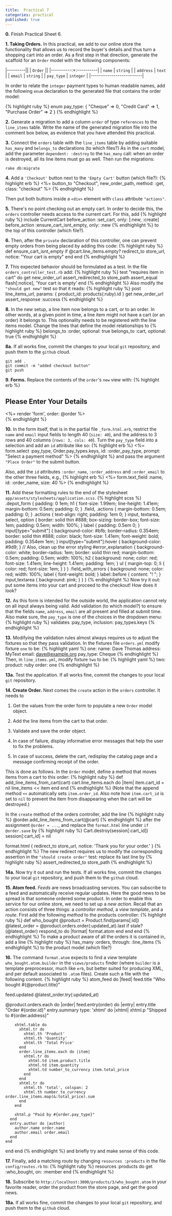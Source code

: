 ```yaml
---
title:  Practical 7
categories: practical
published: true
---
```


**0.**
Finish Practical Sheet 6.

**1. Taking Orders.**
In this practical, we add to our online store the functionality
that allows us to record the buyer's details and thus turn a
shopping cart into an order.  As a first step in that direction,
generate the scaffold for an `Order` model with the following components:

|---------||
| `Order` ||
|----------:+:----------|
|     `name` | `string` |
|  `address` | `text`   |
|    `email` | `string` |
| `pay_type` | `integer` |
|-------------------------|

In order to relate the `integer` payment types to human readable
names, add the following `enum` declaration to the generated file that
contains the order model:

{% highlight ruby %}
enum pay_type: {
  "Cheque" => 0,
  "Credit Card" => 1,
  "Purchase Order" => 2
}
{% endhighlight %}

**2.**
Generate a migration to add a column `order` of type `references`
to the `line_items` table.
Write the name of the generated migration file into the comment box below, as evidence that you have attended this practical.

**3.**
Connect the `orders` table with the `line_items` table by
adding suitable `has_many` and `belongs_to` declarations (to which files?)
As in the `cart` model,
add the parameter `dependent: :destroy` to the `has_many` call:
when an order is destroyed, all its line items must go as well.
Then run the migrations:

    rake db:migrate

**4.**
Add a `'Checkout'` button next to the `'Empty Cart'` button (which file?):
{% highlight erb %}
<%= button_to "Checkout", new_order_path, method: :get, class: "checkout" %>
{% endhighlight %}

Then put both buttons inside a `<div>` element with `class` attribute
`"actions"`.

**5.** There's no point checking out an empty cart.  In order to
decide this, the `orders` controller needs access to the current cart.
For this, add
{% highlight ruby %}
include CurrentCart
before_action :set_cart, only: [:new, :create]
before_action :ensure_cart_isnt_empty, only: :new
{% endhighlight %}
to the top of this controller (which file?).


**6.**
Then, after the `private` declaration of this controller,
one can prevent empty orders from being placed by adding this code:
{% highlight ruby %}
def ensure_cart_isnt_empty
  if @cart.line_items.empty?
    redirect_to store_url, notice: "Your cart is empty"
  end
end
{% endhighlight %}

**7.** This expected behavior should be formulated as a test.  In the
file `orders_controller_test.rb` add:
{% highlight ruby %}
test "requires item in cart" do
  get new_order_url
  assert_redirected_to store_path
  assert_equal flash[:notice], 'Your cart is empty'
end
{% endhighlight %}
Also modify the `"should get new"` test so that it reads:
{% highlight ruby %}
post line_items_url, params: { product_id: products(:ruby).id }
get new_order_url
assert_response :success
{% endhighlight %}

**8.**
In the new setup, a line item now belongs to a cart, or to an order.
In other words, at a given point in time, a line item might not have
a cart (or an order) it belongs to. This optionality needs to be registered
with the line items model.  Change the lines that define the model relationships to
{% highlight ruby %}
belongs_to :order, optional: true
belongs_to :cart, optional: true
{% endhighlight %}

**8a.** If all works fine, commit the changes to your local `git`
repository, and push them to the `github` cloud.

    git add .
    git commit -m "added checkout button"
    git push


**9. Forms.**
Replace the contents of the `order`'s `new` view with:
{% highlight erb %}
<section class="depot_form">
    <h1>Please Enter Your Details</h1>
    <%= render 'form', order: @order %>
</section>
{% endhighlight %}

**10.**
In the form itself,
that is in the partial file `_form.html.erb`,
restrict the `name` and `email` input fields to
length 40 (`size: 40`), and the address to 3 rows and 40
columns (`rows: 3, cols: 40`).  Turn the `pay_type` field into a selection
and add an `id` attribute like so:
{% highlight erb %}
    <%= form.select :pay_type, Order.pay_types.keys, id: :order_pay_type,
                  prompt: "Select a payment method" %>
{% endhighlight %}
and pass the argument `"Place Order"` to the submit button.

Also, add the `id` attributes `:order_name`, `:order_address` and `:order_email`
to the other three fields, e.g.,
{% highlight erb %}
<%= form.text_field :name, id: :order_name, size: 40 %>
{% endhighlight %}

**11.** Add these formatting rules to the end of the stylesheet
`app/assets/stylesheets/application.scss`.
{% highlight scss %}
.depot_form {
  padding: 0 1em;
  h1 {
    font-size: 1.99em;
    line-height: 1.41em;
    margin-bottom: 0.5em;
    padding: 0;
  }
  .field, .actions {
    margin-bottom: 0.5em;
    padding: 0;
  }
  .actions {
    text-align: right;
    padding: 1em 0;
  }
  input, textarea, select, option {
    border: solid thin #888;
    box-sizing: border-box;
    font-size: 1em;
    padding: 0.5em;
    width: 100%;
  }
  label {
    padding: 0.5em 0;
  }
  input[type="submit"] {
    background-color: #bfb;
    border-radius: 0.354em;
    border: solid thin #888;
    color: black;
    font-size: 1.41em;
    font-weight: bold;
    padding: 0.354em 1em;
  }
  input[type="submit"]:hover {
    background-color: #9d9;
  }
  // Also, clean up the error styling
  #error_explanation {
    background-color: white;
    border-radius: 1em;
    border: solid thin red;
    margin-bottom: 0.5em;
    padding: 0.5em;
    width: 100%;
    h2 {
      background: none;
      color: red;
      font-size: 1.41em;
      line-height: 1.41em;
      padding: 1em;
    }
    ul {
      margin-top: 0;
      li {
        color: red;
        font-size: 1em;
      }
    }
  }
  .field_with_errors {
    background: none;
    color: red;
    width: 100%;
    label {
      font-weight: bold;
    }
    label::before {
      content: "! ";
    }
    input,textarea {
      background: pink;
    }
  }
}
{% endhighlight %}
Now try it out: put some items into your cart and proceed to the checkout!
How does it look?


**12.** As this form is intended for the outside world, the application
cannot rely on all input always being valid.
Add validation (to which model?) to ensure that the fields `name`, `address`, `email` are all present and filled at submit time.
Also make sure, the `pay_type` is one of the choices in the dropdown menu:
{% highlight ruby %}
validates :pay_type, inclusion: pay_types.keys
{% endhighlight %}

**13.** Modifying the validation rules almost always requires us to
adjust the fixtures so that they pass validation.  In the fixtures file
`orders.yml` modify fixture `one` to be:
{% highlight yaml %}
one:
  name: Dave Thomas
  address: MyText
  email: dave@example.org
  pay_type: Cheque
{% endhighlight %}
Then, in `line_items.yml`, modify fixture `two` to be:
{% highlight yaml %}
two:
  product: ruby
  order: one
{% endhighlight %}

**13a.** Test the application.  If all works fine, commit the changes to
your local `git` repository.

**14. Create Order.**
Next comes the `create` action in the `orders` controller.  It needs to

1. Get the values from the order form to populate a new `Order` model object.

1. Add the line items from the cart to that order.

1. Validate and save the order object.

1. In case of failure, display
informative error messages that help the user to fix the problems.

1. In case of success, delete the cart, redisplay the catalog page and
a message confirming receipt of the order.

This is done as follows.
In the `Order` model, define a method that moves items from a cart to this order:
{% highlight ruby %}
def add_line_items_from_cart(cart)
  cart.line_items.each do |item|
    item.cart_id = nil
    line_items << item
  end
end
{% endhighlight %}
(Note that the append method `<<` automatically sets
`item.order_id`.   Also note how `item.cart_id` is set to `nil`
to prevent the item from disappearing when the cart will be destroyed.)

In the `create` method of the orders controller,
add the line
{% highlight ruby %}
@order.add_line_items_from_cart(@cart)
{% endhighlight %}
after the assignment `@order = ...`,
and replace the `format.html` line under `if @order.save` by
{% highlight ruby %}
Cart.destroy(session[:cart_id])
session[:cart_id] = nil

format.html {
  redirect_to store_url, notice: 'Thank you for your order.'
}
{% endhighlight %}
The new redirect requires us to modify the corresponding assertion
in the `"should create order"` test: replace its last line by
{% highlight ruby %}
assert_redirected_to store_path
{% endhighlight %}

**14a.** Now try it out and run the tests.  If all works fine, commit
the changes to your local `git` repository, and push them to the
`github` cloud.

**15. Atom feed.**
_Feeds_ are news broadcasting services.
You can subscribe to a feed and automatically receive regular updates.
Here the good news to be spread is that someone ordered some product.
In order to enable this service for our online store, we need to
set up a _new action_.  Recall that an action consists of three things:
a _controller method_, a _view template_, and a _route_.
First add the following _method_ to the products controller:
{% highlight ruby %}
def who_bought
  @product = Product.find(params[:id])
  @latest_order = @product.orders.order(:updated_at).last
  if stale?(@latest_order)
    respond_to do |format|
      format.atom
    end
  end
end
{% endhighlight %}
To make a product aware of all the orders it is contained in,
add a line
{% highlight ruby %}
has_many :orders, through: :line_items
{% endhighlight %}
to the product model (which file?)

**16.**
The command `format.atom` expects to find a _view_ template
`who_bought.atom.builder`  in the `views/products` finder
(where `builder` is a template preprocessor, much like `erb`, but better suited for
producing XML, and per default associated to `.atom` files).
Create such a file with the following content.
{% highlight ruby %}
atom_feed do |feed|
  feed.title "Who bought #{@product.title}"

  feed.updated @latest_order.try(:updated_at)

  @product.orders.each do |order|
    feed.entry(order) do |entry|
      entry.title "Order #{order.id}"
      entry.summary type: 'xhtml' do |xhtml|
        xhtml.p "Shipped to #{order.address}"

        xhtml.table do
          xhtml.tr do
            xhtml.th 'Product'
            xhtml.th 'Quantity'
            xhtml.th 'Total Price'
          end
          order.line_items.each do |item|
            xhtml.tr do
              xhtml.td item.product.title
              xhtml.td item.quantity
              xhtml.td number_to_currency item.total_price
            end
          end
          xhtml.tr do
            xhtml.th 'total', colspan: 2
            xhtml.th number_to_currency order.line_items.map(&:total_price).sum
          end
        end

        xhtml.p "Paid by #{order.pay_type}"
      end
      entry.author do |author|
        author.name order.name
        author.email order.email
      end
    end
  end
end
{% endhighlight %}
and briefly try and make sense of this code.

**17.**  Finally, add a matching _route_ by changing
`resources :products` in the file `config/routes.rb` to:
{% highlight ruby %}
resources :products do
  get :who_bought, on: :member
end
{% endhighlight %}

**18.**  Subscribe to `http://localhost:3000/products/3/who_bought.atom` in your favorite reader, order the product from the store page, and get the good news.

**18a.** If all works fine, commit the changes to your local `git`
repository, and push them to the `github` cloud.
